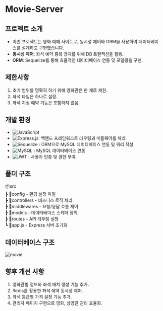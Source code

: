 # Movie-Server

## 프로젝트 소개

- 이번 프로젝트는 영화 예매 사이트로, 동시성 제어와 ORM을 사용하여 데이터베이스를 설계하고 구현했습니다.
- **동시성 제어**: 좌석 예약 중복 방지를 위해 DB 트랜잭션을 활용.
- **ORM**: Sequelize를 통해 효율적인 데이터베이스 연동 및 모델링을 구현.

## 제한사항

1. 초기 범위를 명확히 하기 위해 영화관은 한 개로 제한.
2. 좌석 타입은 하나로 설정.
3. 좌석 지정 예약 기능은 포함하지 않음.

## 개발 환경

- ![JavaScript](https://img.shields.io/badge/javascript-%23323330.svg?style=for-the-badge&logo=javascript&logoColor=%23F7DF1E)
- ![Express.js](https://img.shields.io/badge/express.js-%23404d59.svg?style=for-the-badge&logo=express&logoColor=%2361DAFB): 백엔드 프레임워크로 라우팅과 미들웨어를 처리.
- ![Sequelize](https://img.shields.io/badge/Sequelize-52B0E7?style=for-the-badge&logo=Sequelize&logoColor=white) : ORM으로 MySQL 데이터베이스 연동 및 쿼리 작성.
- ![MySQL](https://img.shields.io/badge/mysql-4479A1.svg?style=for-the-badge&logo=mysql&logoColor=white) : MySQL 데이터베이스 연동 
- ![JWT](https://img.shields.io/badge/JWT-black?style=for-the-badge&logo=JSON%20web%20tokens) : 사용자 인증 및 권한 부여. 

## 폴더 구조

📦src  
 ┣ 📂config - 환경 설정 파일  
 ┣ 📂controllers - 비즈니스 로직 처리  
 ┣ 📂middlewares - 요청/응답 흐름 제어  
 ┣ 📂models - 데이터베이스 스키마 정의  
 ┣ 📂routes - API 라우팅 설정  
 ┗ 📜app.js - Express 서버 초기화  

## 데이터베이스 구조 
![movie](https://github.com/user-attachments/assets/b51fdc83-36a4-4421-b588-82ccc8d41f51)

## 향후 개선 사항

1. 영화관별 정보와 좌석 배치 생성 기능 추가.
2. Redis를 활용한 좌석 예약 동시성 제어.
3. 좌석 등급별 가격 설정 기능 추가.
4. 관리자 페이지 구현으로 영화, 상영관 관리 효율화.
